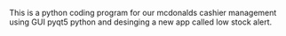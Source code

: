 This is a python coding program for our mcdonalds cashier management using GUI pyqt5 python and desinging a new app called low stock alert.
